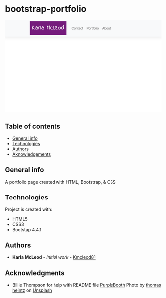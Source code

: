 # bootstrap-portfolio

![Algorithm schema](./assets/images/schema.jpg)

## Table of contents
* [General info](#general-info)
* [Technologies](#technologies)
* [Authors](#authors)
* [Aknowledgements](#aknowledgements)

## General info
A portfolio page created with HTML, Bootstrap, & CSS
    
## Technologies
Project is created with:
* HTML5
* CSS3
* Bootstap 4.4.1
    

## Authors

* **Karla McLeod** - *Initial work* - [Kmcleod81](https://github.com/Kmcleod81)

## Acknowledgments

* Billie Thompson for help with README file [PurpleBooth](https://github.com/PurpleBooth)
Photo by [thomas heintz](https://unsplash.com/@thomas2006?utm_source=unsplash&utm_medium=referral&utm_content=creditCopyText) on [Unsplash](https://unsplash.com/?utm_source=unsplash&utm_medium=referral&utm_content=creditCopyText)

